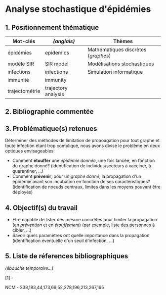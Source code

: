 # Analyse stochastique d'épidémies

## 1. Positionnement thématique
|Mot-clés|*(anglais)*|Thèmes|
|---|---|---|
| épidémies|epidemics|Mathématiques discrètes (*graphes*)|
|modèle SIR|SIR model|Modélisations stochastiques|
|infections|infections|Simulation informatique|
|immunité|immunity||
|trajectométrie|trajectory analysis||

## 2. Bibliographie commentée

## 3. Problématique(s) retenues

Déterminer des méthodes de limitation de propoagation pour tout graphe et toute infection étant trop compliqué, nous avons divisé le problème en deux optiques envisageables:

- Comment **étouffer** une *épidémie donnée*, une fois lancée, en fonction du graphe donné? (identification de individus/secteurs à vacciner, à quarantiner, ...)
- Comment **prévenir**, pour un *graphe donné*, la propagation d'un épidémie avant son incubation en fonction de ses caractéristiques? (identification de noeuds centraux, limites dans les moyens pouvant être déployés)

## 4. Objectif(s) du travail

- Etre capable de lister des mesure concrètes pour limiter la propagation (en *prévention* et en *étouffement*) (par exemple, liste des personnes à cibler, ...)
- Savoir quels paramètres ont quelle importance dans la propagation (identification éventuelle d'un seuil d'infection, ...)

## 5. Liste de réferences bibliographiques
*(ébauche temporaire...)*

[1] - 

NCM - 238,183,44,173,69,52,278,196,213,267,195